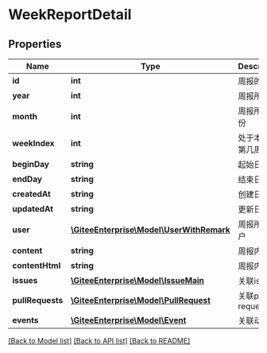 # WeekReportDetail

## Properties
Name | Type | Description | Notes
------------ | ------------- | ------------- | -------------
**id** | **int** | 周报的 id | [optional] 
**year** | **int** | 周报所属年 | [optional] 
**month** | **int** | 周报所属月份 | [optional] 
**weekIndex** | **int** | 处于本年的第几周 | [optional] 
**beginDay** | **string** | 起始日期 | [optional] 
**endDay** | **string** | 结束日期 | [optional] 
**createdAt** | **string** | 创建日期 | [optional] 
**updatedAt** | **string** | 更新日期 | [optional] 
**user** | [**\GiteeEnterprise\Model\UserWithRemark**](UserWithRemark.md) | 周报所属用户 | [optional] 
**content** | **string** | 周报内容 | [optional] 
**contentHtml** | **string** | 周报内容 | [optional] 
**issues** | [**\GiteeEnterprise\Model\IssueMain**](IssueMain.md) | 关联issues | [optional] 
**pullRequests** | [**\GiteeEnterprise\Model\PullRequest**](PullRequest.md) | 关联pull request | [optional] 
**events** | [**\GiteeEnterprise\Model\Event**](Event.md) | 关联动态 | [optional] 

[[Back to Model list]](../../README.md#documentation-for-models) [[Back to API list]](../../README.md#documentation-for-api-endpoints) [[Back to README]](../../README.md)


